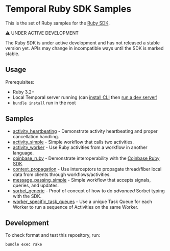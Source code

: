 # Temporal Ruby SDK Samples

This is the set of Ruby samples for the [Ruby SDK](https://github.com/temporalio/sdk-ruby).

⚠️ UNDER ACTIVE DEVELOPMENT

The Ruby SDK is under active development and has not released a stable version yet. APIs may change in incompatible ways
until the SDK is marked stable.

## Usage

Prerequisites:

* Ruby 3.2+
* Local Temporal server running (can [install CLI](https://docs.temporal.io/cli#install) then
  [run a dev server](https://docs.temporal.io/cli#start-dev-server))
* `bundle install` run in the root

## Samples

<!-- Keep this list in alphabetical order -->
* [activity_heartbeating](activity_heartbeating) - Demonstrate activity heartbeating and proper cancellation handling.
* [activity_simple](activity_simple) - Simple workflow that calls two activities.
* [activity_worker](activity_worker) - Use Ruby activities from a workflow in another language.
* [coinbase_ruby](coinbase_ruby) - Demonstrate interoperability with the
  [Coinbase Ruby SDK](https://github.com/coinbase/temporal-ruby).
* [context_propagation](context_propagation) - Use interceptors to propagate thread/fiber local data from clients
  through workflows/activities.
* [message_passing_simple](message_passing_simple) - Simple workflow that accepts signals, queries, and updates.
* [sorbet_generic](sorbet_generic) - Proof of concept of how to do _advanced_ Sorbet typing with the SDK.
* [worker_specific_task_queues](worker_specific_task_queues) - Use a unique Task Queue for each Worker to run a sequence of Activities on the same Worker.

## Development

To check format and test this repository, run:

    bundle exec rake